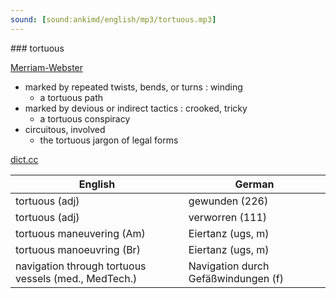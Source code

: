 ```yaml
---
sound: [sound:ankimd/english/mp3/tortuous.mp3]
---
```


\### tortuous

[Merriam-Webster](https://www.merriam-webster.com/dictionary/tortuous)

- marked by repeated twists, bends, or turns : winding
    - a tortuous path
- marked by devious or indirect tactics : crooked, tricky
    - a tortuous conspiracy
- circuitous, involved
    - the tortuous jargon of legal forms

[dict.cc](https://www.dict.cc/tortuous)

| English        | German       |
| -------------- | ------------ |
| tortuous (adj) | gewunden (226) |
| tortuous (adj) | verworren (111) |
| tortuous maneuvering (Am) | Eiertanz (ugs, m) |
| tortuous manoeuvring (Br) | Eiertanz (ugs, m) |
| navigation through tortuous vessels (med., MedTech.) | Navigation durch Gefäßwindungen (f) |
